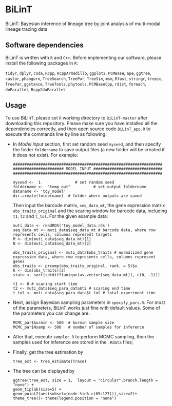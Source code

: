 # BiLinT
BiLinT: Bayesian inference of lineage tree by joint analysis of multi-modal lineage tracing data

## Software dependencies

BiLinT is written with `R` and `C++`. Before implementing our software, please install the following packages in `R`:

 `tidyr`, `dplyr`, `coda`, `Rcpp`, `RcppArmadillo`, `ggplot2`, `PCMBase`, `ape`, `ggtree`, `castor`, `phangorn`, `TreeSearch`, `TreePar`, `TreeSim`, `msm`, `Rfast`,  `stringr`, `treeio`, `TreePar`, `ggstance`, `TreeTools`, `phytools`, `PCMBaseCpp`, `rdist`, `foreach`, `doParallel`, `Rcpp2doParallel`





## Usage

To use BiLinT, please set `R` working directory to `BiLinT-master` after downloading this repository. Please make sure you have installed all the dependencies correctly, and then open source code `BiLinT_app.R` to execute the commands line by line as following.

* In *Model Input* section, first set random seed `myseed`, and then specify the folder `foldername` to save output files (a new folder will be created if it does not exist). For example: 
  ```
  #################################################################
  ###################### MODEL INPUT ##############################
  #################################################################

  myseed <-  1               # set random seed
  foldername <-  "temp_out"          # set output foldername
  dataname <- 'toy_model'
  dir.create(foldername)  # folder where outputs are saved
  ```

  Then input the barcode matrix, `seq_data_mt`, the gene expression matrix `obs_traits_original` and the scaring window for barocde data, including `t1`, `t2` and `t_tol`. For the given example data:
  
  ```
  muti_data <- readRDS('toy_model_data.rds')
  seq_data_mt <- muti_data$seq_data_mt # barcode data, where row represents cells, columns represent targets
  M <- dim(muti_data$seq_data_mt)[1]
  N <- dim(muti_data$seq_data_mt)[2]

  obs_traits_original <- muti_data$obs_traits # normalized gene expression data, where row represents cells, columns represent genes
  obs_traits <- prcomp(obs_traits_original, rank. = 5)$x
  K <- dim(obs_traits)[2]
  state <- sort(setdiff(unique(as.vector(seq_data_mt)), c(0, -1)))

  t1 <- 0 # scaring start time
  t2 <- muti_data$seq_para_data$t2 # scaring end time
  t_tol <- muti_data$seq_para_data$t_tol # total experiment time
  ```
   

* Next, assign Bayesian sampling parameters in `specify_pars.R`. For most of the parameters, BiLinT works just fine with default values. Some of the parameters you can change are:
  ```
  MCMC_par$burnin <- 500  # burnin sample size
  MCMC_par$Nsamp <- 500   # number of samples for inference
  ```

* After that, execute `sampler.R` to perform MCMC sampling, then the samples used for inference are stored in the `.Rdata` files;
* Finally, get the tree estimation by
  ```
  tree_est <- tree_estimate(Trace)
  ```
* The tree can be displayed by
  ```
  ggtree(tree_est, size = 1,  layout = "circular",branch.length = "none") +
  geom_tiplab(size=5) +
  geom_point2(aes(subset=(node %in% c(65:127))),size=2)+
  theme_tree()+ theme(legend.position = "none")
  ```
